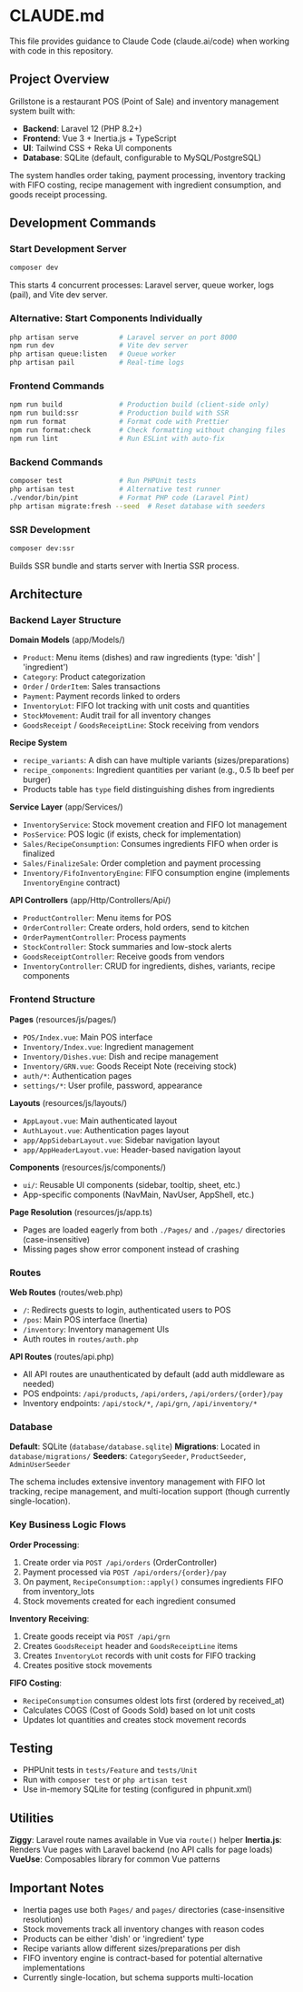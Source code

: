 # CLAUDE.md

This file provides guidance to Claude Code (claude.ai/code) when working with code in this repository.

## Project Overview

Grillstone is a restaurant POS (Point of Sale) and inventory management system built with:
- **Backend**: Laravel 12 (PHP 8.2+)
- **Frontend**: Vue 3 + Inertia.js + TypeScript
- **UI**: Tailwind CSS + Reka UI components
- **Database**: SQLite (default, configurable to MySQL/PostgreSQL)

The system handles order taking, payment processing, inventory tracking with FIFO costing, recipe management with ingredient consumption, and goods receipt processing.

## Development Commands

### Start Development Server
```bash
composer dev
```
This starts 4 concurrent processes: Laravel server, queue worker, logs (pail), and Vite dev server.

### Alternative: Start Components Individually
```bash
php artisan serve          # Laravel server on port 8000
npm run dev                # Vite dev server
php artisan queue:listen   # Queue worker
php artisan pail           # Real-time logs
```

### Frontend Commands
```bash
npm run build              # Production build (client-side only)
npm run build:ssr          # Production build with SSR
npm run format             # Format code with Prettier
npm run format:check       # Check formatting without changing files
npm run lint               # Run ESLint with auto-fix
```

### Backend Commands
```bash
composer test              # Run PHPUnit tests
php artisan test           # Alternative test runner
./vendor/bin/pint          # Format PHP code (Laravel Pint)
php artisan migrate:fresh --seed  # Reset database with seeders
```

### SSR Development
```bash
composer dev:ssr
```
Builds SSR bundle and starts server with Inertia SSR process.

## Architecture

### Backend Layer Structure

**Domain Models** (app/Models/)
- `Product`: Menu items (dishes) and raw ingredients (type: 'dish' | 'ingredient')
- `Category`: Product categorization
- `Order` / `OrderItem`: Sales transactions
- `Payment`: Payment records linked to orders
- `InventoryLot`: FIFO lot tracking with unit costs and quantities
- `StockMovement`: Audit trail for all inventory changes
- `GoodsReceipt` / `GoodsReceiptLine`: Stock receiving from vendors

**Recipe System**
- `recipe_variants`: A dish can have multiple variants (sizes/preparations)
- `recipe_components`: Ingredient quantities per variant (e.g., 0.5 lb beef per burger)
- Products table has `type` field distinguishing dishes from ingredients

**Service Layer** (app/Services/)
- `InventoryService`: Stock movement creation and FIFO lot management
- `PosService`: POS logic (if exists, check for implementation)
- `Sales/RecipeConsumption`: Consumes ingredients FIFO when order is finalized
- `Sales/FinalizeSale`: Order completion and payment processing
- `Inventory/FifoInventoryEngine`: FIFO consumption engine (implements `InventoryEngine` contract)

**API Controllers** (app/Http/Controllers/Api/)
- `ProductController`: Menu items for POS
- `OrderController`: Create orders, hold orders, send to kitchen
- `OrderPaymentController`: Process payments
- `StockController`: Stock summaries and low-stock alerts
- `GoodsReceiptController`: Receive goods from vendors
- `InventoryController`: CRUD for ingredients, dishes, variants, recipe components

### Frontend Structure

**Pages** (resources/js/pages/)
- `POS/Index.vue`: Main POS interface
- `Inventory/Index.vue`: Ingredient management
- `Inventory/Dishes.vue`: Dish and recipe management
- `Inventory/GRN.vue`: Goods Receipt Note (receiving stock)
- `auth/*`: Authentication pages
- `settings/*`: User profile, password, appearance

**Layouts** (resources/js/layouts/)
- `AppLayout.vue`: Main authenticated layout
- `AuthLayout.vue`: Authentication pages layout
- `app/AppSidebarLayout.vue`: Sidebar navigation layout
- `app/AppHeaderLayout.vue`: Header-based navigation layout

**Components** (resources/js/components/)
- `ui/`: Reusable UI components (sidebar, tooltip, sheet, etc.)
- App-specific components (NavMain, NavUser, AppShell, etc.)

**Page Resolution** (resources/js/app.ts)
- Pages are loaded eagerly from both `./Pages/` and `./pages/` directories (case-insensitive)
- Missing pages show error component instead of crashing

### Routes

**Web Routes** (routes/web.php)
- `/`: Redirects guests to login, authenticated users to POS
- `/pos`: Main POS interface (Inertia)
- `/inventory`: Inventory management UIs
- Auth routes in `routes/auth.php`

**API Routes** (routes/api.php)
- All API routes are unauthenticated by default (add auth middleware as needed)
- POS endpoints: `/api/products`, `/api/orders`, `/api/orders/{order}/pay`
- Inventory endpoints: `/api/stock/*`, `/api/grn`, `/api/inventory/*`

### Database

**Default**: SQLite (`database/database.sqlite`)
**Migrations**: Located in `database/migrations/`
**Seeders**: `CategorySeeder`, `ProductSeeder`, `AdminUserSeeder`

The schema includes extensive inventory management with FIFO lot tracking, recipe management, and multi-location support (though currently single-location).

### Key Business Logic Flows

**Order Processing**:
1. Create order via `POST /api/orders` (OrderController)
2. Payment processed via `POST /api/orders/{order}/pay`
3. On payment, `RecipeConsumption::apply()` consumes ingredients FIFO from inventory_lots
4. Stock movements created for each ingredient consumed

**Inventory Receiving**:
1. Create goods receipt via `POST /api/grn`
2. Creates `GoodsReceipt` header and `GoodsReceiptLine` items
3. Creates `InventoryLot` records with unit costs for FIFO tracking
4. Creates positive stock movements

**FIFO Costing**:
- `RecipeConsumption` consumes oldest lots first (ordered by received_at)
- Calculates COGS (Cost of Goods Sold) based on lot unit costs
- Updates lot quantities and creates stock movement records

## Testing

- PHPUnit tests in `tests/Feature` and `tests/Unit`
- Run with `composer test` or `php artisan test`
- Use in-memory SQLite for testing (configured in phpunit.xml)

## Utilities

**Ziggy**: Laravel route names available in Vue via `route()` helper
**Inertia.js**: Renders Vue pages with Laravel backend (no API calls for page loads)
**VueUse**: Composables library for common Vue patterns

## Important Notes

- Inertia pages use both `Pages/` and `pages/` directories (case-insensitive resolution)
- Stock movements track all inventory changes with reason codes
- Products can be either 'dish' or 'ingredient' type
- Recipe variants allow different sizes/preparations per dish
- FIFO inventory engine is contract-based for potential alternative implementations
- Currently single-location, but schema supports multi-location
